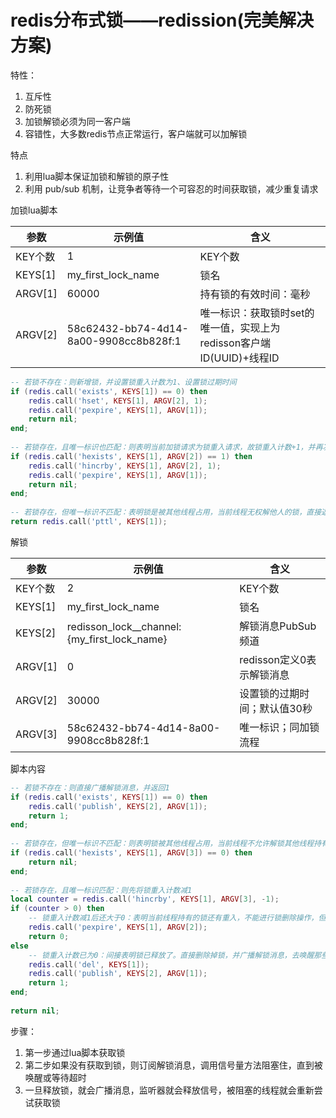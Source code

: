 # redis分布式锁——redission(完美解决方案)
特性：
1. 互斥性
2. 防死锁
3. 加锁解锁必须为同一客户端
4. 容错性，大多数redis节点正常运行，客户端就可以加解锁

特点
1. 利用lua脚本保证加锁和解锁的原子性
2. 利用 pub/sub 机制，让竞争者等待一个可容忍的时间获取锁，减少重复请求

加锁lua脚本

|参数|	示例值|含义|
|---|---|---|
|KEY个数|	1|	KEY个数|
|KEYS[1]|	my_first_lock_name	|锁名
|ARGV[1]	| 60000	|持有锁的有效时间：毫秒
|ARGV[2]	| 58c62432-bb74-4d14-8a00-9908cc8b828f:1|	唯一标识：获取锁时set的唯一值，实现上为redisson客户端ID(UUID)+线程ID
```lua
-- 若锁不存在：则新增锁，并设置锁重入计数为1、设置锁过期时间
if (redis.call('exists', KEYS[1]) == 0) then
    redis.call('hset', KEYS[1], ARGV[2], 1);
    redis.call('pexpire', KEYS[1], ARGV[1]);
    return nil;
end;
 
-- 若锁存在，且唯一标识也匹配：则表明当前加锁请求为锁重入请求，故锁重入计数+1，并再次设置锁过期时间
if (redis.call('hexists', KEYS[1], ARGV[2]) == 1) then
    redis.call('hincrby', KEYS[1], ARGV[2], 1);
    redis.call('pexpire', KEYS[1], ARGV[1]);
    return nil;
end;
 
-- 若锁存在，但唯一标识不匹配：表明锁是被其他线程占用，当前线程无权解他人的锁，直接返回锁剩余过期时间
return redis.call('pttl', KEYS[1]);
```

解锁

|参数|	示例值	|含义
|---|---|---|
|KEY个数	|2|	KEY个数
KEYS[1]	|my_first_lock_name	|锁名
KEYS[2]	|redisson_lock__channel:{my_first_lock_name}|	解锁消息PubSub频道
ARGV[1]	|0	|redisson定义0表示解锁消息
ARGV[2]	|30000	|设置锁的过期时间；默认值30秒
ARGV[3]	|58c62432-bb74-4d14-8a00-9908cc8b828f:1|	唯一标识；同加锁流程

脚本内容
```lua
-- 若锁不存在：则直接广播解锁消息，并返回1
if (redis.call('exists', KEYS[1]) == 0) then
    redis.call('publish', KEYS[2], ARGV[1]);
    return 1; 
end;
 
-- 若锁存在，但唯一标识不匹配：则表明锁被其他线程占用，当前线程不允许解锁其他线程持有的锁
if (redis.call('hexists', KEYS[1], ARGV[3]) == 0) then
    return nil;
end; 
 
-- 若锁存在，且唯一标识匹配：则先将锁重入计数减1
local counter = redis.call('hincrby', KEYS[1], ARGV[3], -1); 
if (counter > 0) then 
    -- 锁重入计数减1后还大于0：表明当前线程持有的锁还有重入，不能进行锁删除操作，但可以友好地帮忙设置下过期时期
    redis.call('pexpire', KEYS[1], ARGV[2]); 
    return 0; 
else 
    -- 锁重入计数已为0：间接表明锁已释放了。直接删除掉锁，并广播解锁消息，去唤醒那些争抢过锁但还处于阻塞中的线程
    redis.call('del', KEYS[1]); 
    redis.call('publish', KEYS[2], ARGV[1]); 
    return 1;
end;
 
return nil;
```

步骤：
1. 第一步通过lua脚本获取锁
2. 第二步如果没有获取到锁，则订阅解锁消息，调用信号量方法阻塞住，直到被唤醒或等待超时
3. 一旦释放锁，就会广播消息，监听器就会释放信号，被阻塞的线程就会重新尝试获取锁
 
